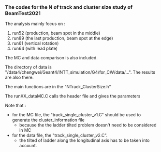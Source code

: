 ### The codes for the N of track and cluster size study of BeamTest2021
The analysis mainly focus on : 
1. run52 (production, beam spot in the middle)
2. run89 (the last production, beam spot at the edge)
3. run61 (vertical rotation)
4. run64 (with lead plate)

The MC and data comparison is also included.

The directory of data is "/data4/chengwei/Geant4/INTT_simulation/G4/for_CW/data/...". The results are also there.

The main functions are in the "NTrack_ClusterSize.h"

The runXX_dataMC.C calls the header file and gives the parameters

Note that : 
* for the MC file, the "track_single_cluster_v1.C" should be used to generate the cluster_information file
  * because the the ladder tilted problem doesn't need to be considered in MC 
* for the data file, the "track_single_cluster_v2.C".
  * the tilted of ladder along the longitudinal axis has to be taken into account.

